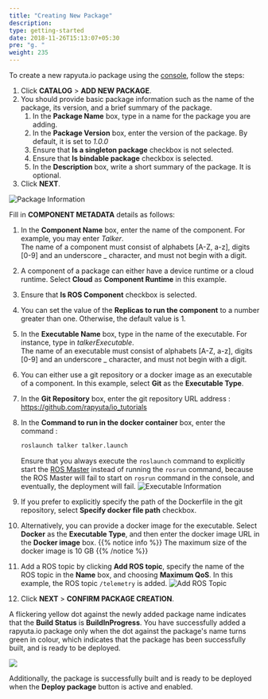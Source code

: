 ```yaml
---
title: "Creating New Package"
description:
type: getting-started
date: 2018-11-26T15:13:07+05:30
pre: "g. "
weight: 235
---
```

To create a new rapyuta.io package using the [console](https://closed-beta.rapyuta.io),
follow the steps:

1. Click **CATALOG** > **ADD NEW PACKAGE**.
2. You should provide basic package information such as the name of the
package, its version, and a brief summary of the package.
	1. In the **Package Name** box, type in a name for the package you are adding.
	2. In the **Package Version** box, enter the version of the package. By default,
	it is set to _1.0.0_
	3. Ensure that **Is a singleton package** checkbox is not selected.
	4. Ensure that **Is bindable package** checkbox is selected.
	4. In the **Description** box, write a short summary of the package. It is optional.
3. Click **NEXT**.

![Package Information](/images/getting-started/pkg-info.png?classes=border,shadow&width=20pc)

Fill in **COMPONENT METADATA** details as follows:

1. In the **Component Name** box, enter the name of the component. For example,
you may enter _Talker_.   
The name of a component must consist of alphabets [A-Z, a-z], digits [0-9]
and an underscore _ character, and must not begin with a digit.
2. A component of a package can either have a device runtime or a cloud runtime.
Select **Cloud** as **Component Runtime** in this example.
3. Ensure that **Is ROS Component** checkbox is selected.
4. You can set the value of the **Replicas to run the component** to a number
greater than one. Otherwise, the default value is 1.
5. In the **Executable Name** box, type in the name of the executable. For instance,
type in _talkerExecutable_.  
The name of an executable must consist of alphabets [A-Z, a-z], digits [0-9]
and an underscore _ character, and must not begin with a digit.
6. You can either use a git repository or a docker image as an executable of a
component. In this example, select **Git** as the **Executable Type**.
7. In the **Git Repository** box, enter the git repository URL address : https://github.com/rapyuta/io_tutorials
8. In the **Command to run in the docker container** box, enter the command :
	```bash
	roslaunch talker talker.launch
	```

	Ensure that you always execute the `roslaunch` command to explicitly start the [ROS
	Master](http://wiki.ros.org/Master) instead of running the `rosrun` command,
	because the ROS Master will fail to start on `rosrun` command in the console,
	and eventually, the deployment will fail.
	![Executable Information](/images/getting-started/exec-details.png?classes=border,shadow&width=40pc)
9. If you prefer to explicitly specify the path of the Dockerfile in the git repository,
select **Specify docker file path** checkbox.
10. Alternatively, you can provide a docker image for the executable. Select
**Docker** as the **Executable Type**, and then enter the docker image URL in the
**Docker image** box.
{{% notice info %}}
The maximum size of the docker image is 10 GB
{{% /notice %}}
11. Add a ROS topic by clicking **Add ROS topic**, specify the name of
the ROS topic in the **Name** box, and choosing **Maximum QoS**. In this example,
the ROS topic `/telemetry` is added.
![Add ROS Topic](/images/getting-started/add-ros-topic.png?classes=border,shadow&width=40pc)
12. Click **NEXT** > **CONFIRM PACKAGE CREATION**.

A flickering yellow dot against the newly added package name indicates that
the **Build Status** is **BuildInProgress**. You have successfully added a
rapyuta.io package only when the dot against the package's name turns green in
colour, which indicates that the package has been successfully built, and is
ready to be deployed.

![](/images/getting-started/pkg-build-status.png?classes=border,shadow&width=40pc)

Additionally, the package is successfully built and is ready to be deployed
when the **Deploy package** button is active and enabled.
